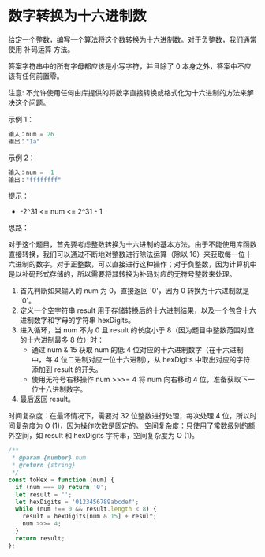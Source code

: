 # 数字转换为十六进制数

给定一个整数，编写一个算法将这个数转换为十六进制数。对于负整数，我们通常使用 补码运算 方法。

答案字符串中的所有字母都应该是小写字符，并且除了 0 本身之外，答案中不应该有任何前置零。

注意: 不允许使用任何由库提供的将数字直接转换或格式化为十六进制的方法来解决这个问题。

示例 1：

```javascript
输入：num = 26
输出："1a"
```

示例 2：

```javascript
输入：num = -1
输出："ffffffff"
```

提示：

- -2^31 <= num <= 2^31 - 1

思路：

对于这个题目，首先要考虑整数转换为十六进制的基本方法。由于不能使用库函数直接转换，我们可以通过不断地对整数进行除法运算（除以 16）来获取每一位十六进制的数字。对于正整数，可以直接进行这种操作；对于负整数，因为计算机中是以补码形式存储的，所以需要将其转换为补码对应的无符号整数来处理。

1. 首先判断如果输入的 num 为 0，直接返回 '0'，因为 0 转换为十六进制就是 '0'。
2. 定义一个空字符串 result 用于存储转换后的十六进制结果，以及一个包含十六进制数字和字母的字符串 hexDigits。
3. 进入循环，当 num 不为 0 且 result 的长度小于 8（因为题目中整数范围对应的十六进制最多 8 位）时：
   - 通过 num & 15 获取 num 的低 4 位对应的十六进制数字（在十六进制中，每 4 位二进制对应一位十六进制），从 hexDigits 中取出对应的字符添加到 result 的开头。
   - 使用无符号右移操作 num >>>= 4 将 num 向右移动 4 位，准备获取下一位十六进制数字。
4. 最后返回 result。

时间复杂度：在最坏情况下，需要对 32 位整数进行处理，每次处理 4 位，所以时间复杂度为 O (1)，因为操作次数是固定的。
空间复杂度：只使用了常数级别的额外空间，如 result 和 hexDigits 字符串，空间复杂度为 O (1)。

```javascript
/**
 * @param {number} num
 * @return {string}
 */
const toHex = function (num) {
  if (num === 0) return '0';
  let result = '';
  let hexDigits = '0123456789abcdef';
  while (num !== 0 && result.length < 8) {
    result = hexDigits[num & 15] + result;
    num >>>= 4;
  }
  return result;
};
```
